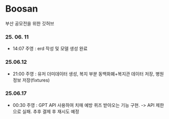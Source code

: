 # Boosan

부산 공모전을 위한 깃허브

### 25. 06. 11

- 14:07 주영 : erd 작성 및 모델 생성 완료

### 25.06.12

- 21:00 주영 : 유저 더미데이터 생성, 복지 부분 동백화폐+복지관 데이터 저장, 병원 정보 저장(fixtures)

### 25.06.17

- 00:30 주영 : GPT API 사용하여 치매 예방 퀴즈 받아오는 기능 구현. -> API 제한으로 실패. 추후 결제 후 재시도 예정
